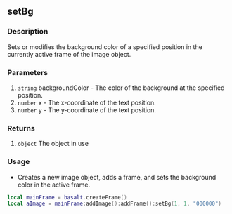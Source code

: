 ## setBg

### Description

Sets or modifies the background color of a specified position in the currently active frame of the image object.

### Parameters

1. `string` backgroundColor - The color of the background at the specified position.
2. `number` x - The x-coordinate of the text position.
3. `number` y - The y-coordinate of the text position.

### Returns

1. `object` The object in use

### Usage

* Creates a new image object, adds a frame, and sets the background color in the active frame.

```lua
local mainFrame = basalt.createFrame()
local aImage = mainFrame:addImage():addFrame():setBg(1, 1, "000000")
```
